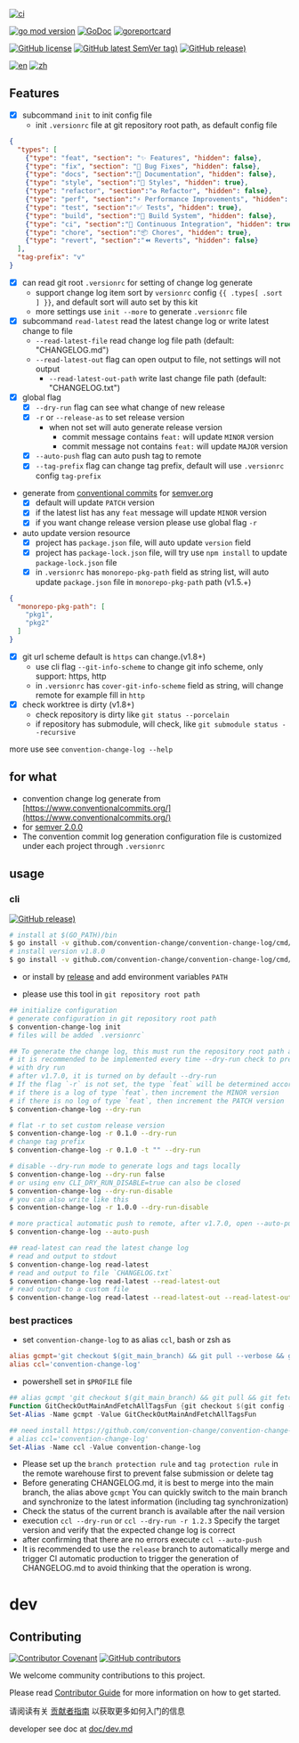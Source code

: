 [![ci](https://github.com/convention-change/convention-change-log/actions/workflows/ci.yml/badge.svg)](https://github.com/convention-change/convention-change-log/actions/workflows/ci.yml)

[![go mod version](https://img.shields.io/github/go-mod/go-version/convention-change/convention-change-log?label=go.mod)](https://github.com/convention-change/convention-change-log)
[![GoDoc](https://godoc.org/github.com/convention-change/convention-change-log?status.png)](https://godoc.org/github.com/convention-change/convention-change-log)
[![goreportcard](https://goreportcard.com/badge/github.com/convention-change/convention-change-log)](https://goreportcard.com/report/github.com/convention-change/convention-change-log)

[![GitHub license](https://img.shields.io/github/license/convention-change/convention-change-log)](https://github.com/convention-change/convention-change-log)
[![GitHub latest SemVer tag)](https://img.shields.io/github/v/tag/convention-change/convention-change-log)](https://github.com/convention-change/convention-change-log/tags)
[![GitHub release)](https://img.shields.io/github/v/release/convention-change/convention-change-log)](https://github.com/convention-change/convention-change-log/releases)

[![en](https://img.shields.io/badge/lang-en-blue.svg)](https://github.com/convention-change/convention-change-log/blob/main/README.md)
[![zh](https://img.shields.io/badge/lang-%E4%B8%AD%E6%96%87-red)](https://github.com/convention-change/convention-change-log/blob/main/README.zh-Hans.md)

## Features

- [x] subcommand `init` to init config file
    - init `.versionrc` file at git repository root path, as default config file

```json
{
  "types": [
    {"type": "feat", "section": "✨ Features", "hidden": false},
    {"type": "fix", "section": "🐛 Bug Fixes", "hidden": false},
    {"type": "docs", "section":"📝 Documentation", "hidden": false},
    {"type": "style", "section":"💄 Styles", "hidden": true},
    {"type": "refactor", "section":"♻ Refactor", "hidden": false},
    {"type": "perf", "section":"⚡ Performance Improvements", "hidden": false},
    {"type": "test", "section":"✅ Tests", "hidden": true},
    {"type": "build", "section":"👷‍ Build System", "hidden": false},
    {"type": "ci", "section":"🔧 Continuous Integration", "hidden": true},
    {"type": "chore", "section":"📦 Chores", "hidden": true},
    {"type": "revert", "section":"⏪ Reverts", "hidden": false}
  ],
  "tag-prefix": "v"
}
```

- [x] can read git root `.versionrc` for setting of change log generate
    - support change log item sort by `versionrc` config `{{ .types[ .sort ] }}`, and default sort will auto set by this
      kit
    - more settings use `init --more` to generate `.versionrc` file
- [x] subcommand `read-latest` read the latest change log or write latest change to file
    - `--read-latest-file` read change log file path (default: "CHANGELOG.md")
    - `--read-latest-out` flag can open output to file, not settings will not output
        - `--read-latest-out-path` write last change file path (default: "CHANGELOG.txt")
- [x] global flag
    - [x] `--dry-run` flag can see what change of new release
    - [x] `-r` or `--release-as` to set release version
        - when not set will auto generate release version
            - commit message contains `feat:` will update `MINOR` version
            - commit message not contains `feat:` will update `MAJOR` version
    - [x] `--auto-push` flag can auto push tag to remote
    - [x] `--tag-prefix` flag can change tag prefix, default will use `.versionrc` config `tag-prefix`
- generate from [conventional commits](https://www.conventionalcommits.org) for [semver.org](https://semver.org/)
    - [x] default will update `PATCH` version
    - [x] if the latest list has any `feat` message will update `MINOR` version
    - [x] if you want change release version please use global flag `-r`
- auto update version resource
    - [x] project has `package.json` file, will auto update `version` field
    - [x] project has `package-lock.json` file, will try use `npm install` to update `package-lock.json` file
    - [x] in `.versionrc` has `monorepo-pkg-path` field as string list, will auto update `package.json` file
      in `monorepo-pkg-path` path (v1.5.+)

```json
{
  "monorepo-pkg-path": [
    "pkg1",
    "pkg2"
  ]
}
```

- [x] git url scheme default is `https` can change.(v1.8+)
    - use cli flag `--git-info-scheme` to change git info scheme, only support: https, http
    - in `.versionrc` has `cover-git-info-scheme` field as string, will change remote for example fill in `http`
- [x] check worktree is dirty (v1.8+)
    - check repository is dirty like `git status --porcelain`
    - if repository has submodule, will check, like `git submodule status --recursive`

more use see `convention-change-log --help`

## for what

- convention change log generate from [https://www.conventionalcommits.org/](https://www.conventionalcommits.org/)
- for [semver 2.0.0](https://semver.org)
- The convention commit log generation configuration file is customized under each project through `.versionrc`

## usage

### cli

[![GitHub release)](https://img.shields.io/github/v/release/convention-change/convention-change-log)](https://github.com/convention-change/convention-change-log/releases)

```bash
# install at $(GO_PATH)/bin
$ go install -v github.com/convention-change/convention-change-log/cmd/convention-change-log@latest
# install version v1.8.0
$ go install -v github.com/convention-change/convention-change-log/cmd/convention-change-log@v1.8.0
````

- or install by [release](https://github.com/convention-change/convention-change-log/releases) and add environment
  variables `PATH`

- please use this tool in `git repository root path`

```bash
## initialize configuration
# generate configuration in git repository root path
$ convention-change-log init
# files will be added `.versionrc`

## To generate the change log, this must run the repository root path and the project must be managed by git.
# it is recommended to be implemented every time --dry-run check to prevent errors
# with dry run
# after v1.7.0, it is turned on by default --dry-run
# If the flag `-r` is not set, the type `feat` will be determined according to whether the commit contains'
# if there is a log of type `feat`，then increment the MINOR version
# if there is no log of type `feat`, then increment the PATCH version
$ convention-change-log --dry-run

# flat -r to set custom release version
$ convention-change-log -r 0.1.0 --dry-run
# change tag prefix
$ convention-change-log -r 0.1.0 -t "" --dry-run

# disable --dry-run mode to generate logs and tags locally
$ convention-change-log --dry-run false
# or using env CLI_DRY_RUN_DISABLE=true can also be closed
$ convention-change-log --dry-run-disable
# you can also write like this
$ convention-change-log -r 1.0.0 --dry-run-disable

# more practical automatic push to remote, after v1.7.0, open --auto-push will ignore --dry-run
$ convention-change-log --auto-push

## read-latest can read the latest change log
# read and output to stdout
$ convention-change-log read-latest
# read and output to file `CHANGELOG.txt`
$ convention-change-log read-latest --read-latest-out
# read output to a custom file
$ convention-change-log read-latest --read-latest-out --read-latest-out-path CHANGELOG-1.txt
```

### best practices

- set `convention-change-log` to as alias `ccl`, bash or zsh as

```rc
alias gcmpt='git checkout $(git_main_branch) && git pull --verbose && git fetch --tags'
alias ccl='convention-change-log'
```

- powershell set in `$PROFILE` file

```ps1
## alias gcmpt 'git checkout $(git_main_branch) && git pull && git fetch --tags'
Function GitCheckOutMainAndFetchAllTagsFun {git checkout $(git config --get init.defaultBranch) ; git pull --verbose; git fetch --tags}
Set-Alias -Name gcmpt -Value GitCheckOutMainAndFetchAllTagsFun

## need install https://github.com/convention-change/convention-change-log
# alias ccl='convention-change-log'
Set-Alias -Name ccl -Value convention-change-log
```

- Please set up the `branch protection rule` and `tag protection rule` in the remote warehouse first to prevent false
  submission or delete tag
- Before generating CHANGELOG.md, it is best to merge into the main branch, the alias above `gcmpt` You can quickly
  switch to the main branch and synchronize to the latest information (including tag synchronization)
- Check the status of the current branch is available after the nail version
- execution `ccl --dry-run` or `ccl --dry-run -r 1.2.3` Specify the target version and verify that the expected change
  log is correct
- after confirming that there are no errors execute `ccl --auto-push`
- It is recommended to use the `release` branch to automatically merge and trigger CI automatic production to trigger
  the generation of CHANGELOG.md to avoid thinking that the operation is wrong.

# dev

## Contributing

[![Contributor Covenant](https://img.shields.io/badge/contributor%20covenant-v1.4-ff69b4.svg)](.github/CONTRIBUTING_DOC/CODE_OF_CONDUCT.md)
[![GitHub contributors](https://img.shields.io/github/contributors/convention-change/convention-change-log)](https://github.com/convention-change/convention-change-log/graphs/contributors)

We welcome community contributions to this project.

Please read [Contributor Guide](.github/CONTRIBUTING_DOC/CONTRIBUTING.md) for more information on how to get started.

请阅读有关 [贡献者指南](.github/CONTRIBUTING_DOC/zh-CN/CONTRIBUTING.md) 以获取更多如何入门的信息

developer see doc at [doc/dev.md](doc/dev.md)